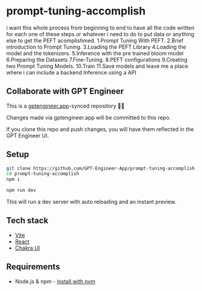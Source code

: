 # prompt-tuning-accomplish

i want this whole process from beginning to end to have all the code written for each one of these steps or whatever i need to do to put data or anything else to get the PEFT acomplishmed.  1.Prompt Tuning With PEFT.
2.Brief introduction to Prompt Tuning.
3.Loading the PEFT Library
4.Loading the model and the tokenizers.
5.Inference with the pre trained bloom model
6.Preparing the Datasets
7.Fine-Tuning.
8.PEFT configurations
9.Creating two Prompt Tuning Models.
10.Train
11.Save models
 and leave me a place where i can include a backend Inference using a API

## Collaborate with GPT Engineer

This is a [gptengineer.app](https://gptengineer.app)-synced repository 🌟🤖

Changes made via gptengineer.app will be committed to this repo.

If you clone this repo and push changes, you will have them reflected in the GPT Engineer UI.

## Setup

```sh
git clone https://github.com/GPT-Engineer-App/prompt-tuning-accomplish.git
cd prompt-tuning-accomplish
npm i
```

```sh
npm run dev
```

This will run a dev server with auto reloading and an instant preview.

## Tech stack

- [Vite](https://vitejs.dev/)
- [React](https://react.dev/)
- [Chakra UI](https://chakra-ui.com/)

## Requirements

- Node.js & npm - [install with nvm](https://github.com/nvm-sh/nvm#installing-and-updating)
